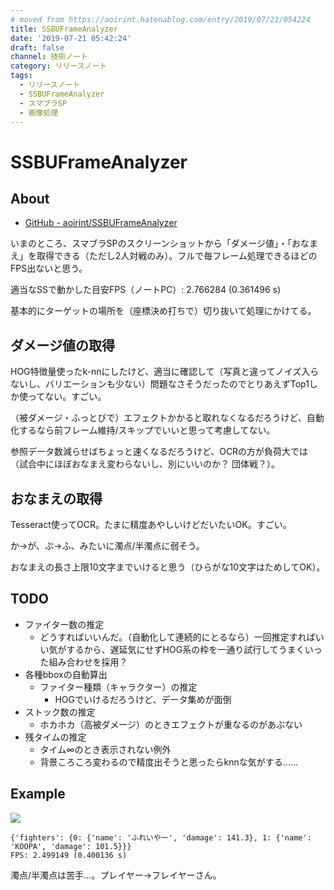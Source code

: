```yaml
---
# moved from https://aoirint.hatenablog.com/entry/2019/07/21/054224
title: SSBUFrameAnalyzer
date: '2019-07-21 05:42:24'
draft: false
channel: 技術ノート
category: リリースノート
tags:
  - リリースノート
  - SSBUFrameAnalyzer
  - スマブラSP
  - 画像処理
---
```

# SSBUFrameAnalyzer

## About

- [GitHub - aoirint/SSBUFrameAnalyzer](https://github.com/aoirint/SSBUFrameAnalyzer)

いまのところ、スマブラSPのスクリーンショットから「ダメージ値」・「おなまえ」を取得できる（ただし2人対戦のみ）。フルで毎フレーム処理できるほどのFPS出ないと思う。

適当なSSで動かした目安FPS（ノートPC）: 2.766284 (0.361496 s)

基本的にターゲットの場所を（座標決め打ちで）切り抜いて処理にかけてる。

## ダメージ値の取得
HOG特徴量使ったk-nnにしたけど、適当に確認して（写真と違ってノイズ入らないし、バリエーションも少ない）問題なさそうだったのでとりあえずTop1しか使ってない。すごい。

（被ダメージ・ふっとびで）エフェクトかかると取れなくなるだろうけど、自動化するなら前フレーム維持/スキップでいいと思って考慮してない。

参照データ数減らせばちょっと速くなるだろうけど、OCRの方が負荷大では（試合中にほぼおなまえ変わらないし、別にいいのか？ 団体戦？）。

## おなまえの取得
Tesseract使ってOCR。たまに精度あやしいけどだいたいOK。すごい。

か→が、ぷ→ふ、みたいに濁点/半濁点に弱そう。

おなまえの長さ上限10文字までいけると思う（ひらがな10文字はためしてOK）。

## TODO

- ファイター数の推定
  - どうすればいいんだ。（自動化して連続的にとるなら）一回推定すればいい気がするから、遅延気にせずHOG系の枠を一通り試行してうまくいった組み合わせを採用？
- 各種bboxの自動算出
  - ファイター種類（キャラクター）の推定
    - HOGでいけるだろうけど、データ集めが面倒
- ストック数の推定
  - ホカホカ（高被ダメージ）のときエフェクトが重なるのがあぶない
- 残タイムの推定
  - タイム∞のとき表示されない例外
  - 背景ころころ変わるので精度出そうと思ったらknnな気がする......

## Example

![](images/20190721053044.png)

```shell
{'fighters': {0: {'name': 'ふれいやー', 'damage': 141.3}, 1: {'name': 'KOOPA', 'damage': 101.5}}}
FPS: 2.499149 (0.400136 s)
```

濁点/半濁点は苦手...。プレイヤー→フレイヤーさん。
